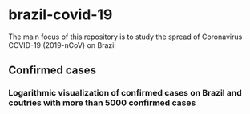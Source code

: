 # brazil-covid-19
The main focus of this repository is to study the spread of Coronavirus COVID-19 (2019-nCoV) on Brazil

## Confirmed cases
### Logarithmic visualization of confirmed cases on Brazil and coutries with more than 5000 confirmed cases
